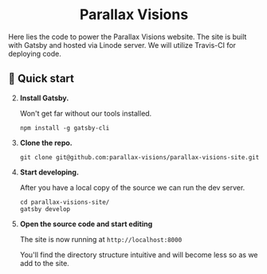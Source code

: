 <h1 align="center">
  Parallax Visions
</h1>

Here lies the code to power the Parallax Visions website. The site is built with Gatsby and hosted via Linode server. We will utilize Travis-CI for deploying code.

## 🚀 Quick start

2.  **Install Gatsby.**
    
    Won't get far without our tools installed. 

    ```shell
    npm install -g gatsby-cli
    ```

2.  **Clone the repo.**

    ```shell
    git clone git@github.com:parallax-visions/parallax-visions-site.git
    ```

3.  **Start developing.**

    After you have a local copy of the source we can run the dev server.

    ```shell
    cd parallax-visions-site/
    gatsby develop
    ```

4.  **Open the source code and start editing**

    The site is now running at `http://localhost:8000`

    You'll find the directory structure intuitive and will become less so as we add to the site.


